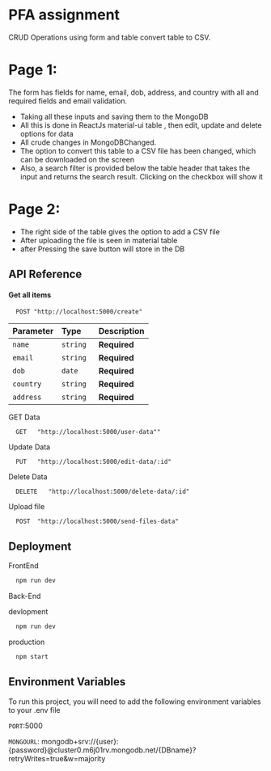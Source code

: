 
# PFA assignment 

CRUD Operations using form and table convert table to CSV.

# Page 1:
The form has fields for name, email, dob, address, and country with all and 
required fields and email validation.

* Taking all these inputs and saving them to the MongoDB
* All this is done in ReactJs material-ui table , then edit, update and delete options for data
* All crude changes in MongoDBChanged.
* The option to convert this table to a CSV file has been changed, which can be downloaded on the screen
* Also, a search filter is provided below the table header that takes the input and returns the search result. Clicking on the checkbox will show it

# Page 2:
* The right side of the table gives the option to add a CSV file
* After uploading the file is seen in material table
*  after Pressing the save button will store in the DB



## API Reference

#### Get all items

```http
  POST "http://localhost:5000/create"
```

| Parameter | Type     | Description                |
| :-------- | :------- | :------------------------- |
| `name` | `string` | **Required** |
| `email` | `string `| **Required**|
| `dob` | `date `| **Required**|
| `country` | `string `| **Required**|
| `address` | `string `| **Required**|

GET Data
```http
  GET   "http://localhost:5000/user-data""
```

Update Data
```http
  PUT   "http://localhost:5000/edit-data/:id"
```
Delete Data
```http
  DELETE   "http://localhost:5000/delete-data/:id"
```
Upload file
```http
  POST  "http://localhost:5000/send-files-data"
```


## Deployment

FrontEnd

```bash
  npm run dev
```
Back-End

devlopment
```bash
  npm run dev
```
production
```bash
  npm start
```



## Environment Variables

To run this project, you will need to add the following environment variables to your .env file

`PORT`:5000

`MONGOURL`: mongodb+srv://{user}:{password}@cluster0.m6j01rv.mongodb.net/{DBname}?retryWrites=true&w=majority

